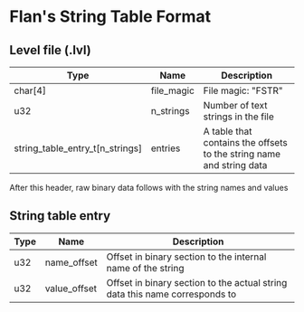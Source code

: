 # Flan's String Table Format

## Level file (.lvl)
| Type    | Name                      | Description                                                                               |
| ------- | ------------------------- | ----------------------------------------------------------------------------------------- |
| char[4] | file_magic                | File magic: "FSTR"                                                                        |
| u32| n_strings| Number of text strings in the file
|string_table_entry_t[n_strings]|entries| A table that contains the offsets to the string name and string data
After this header, raw binary data follows with the string names and values

## String table entry
|Type | Name| Description|
|--|--|--|
|u32|name_offset| Offset in binary section to the internal name of the string|
|u32|value_offset| Offset in binary section to the actual string data this name corresponds to|